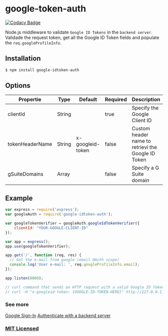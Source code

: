 # google-token-auth

[![Codacy Badge](https://api.codacy.com/project/badge/Grade/49992b6c073648c192662bdd7de6f087)](https://www.codacy.com/app/marcosvidolin/google-idtoken-auth?utm_source=github.com&amp;utm_medium=referral&amp;utm_content=marcosvidolin/google-idtoken-auth&amp;utm_campaign=Badge_Grade)

Node.js middleware to validate `Google ID Tokens` in the `backend server`.
Validade the request token, get all the Google ID Token fields and populate the `req.googleProfileInfo`.

## Installation

```sh
$ npm install google-idtoken-auth
```

## Options

| Propertie       | Type   | Default          | Required | Description                                        |
|-----------------|--------|------------------|----------|----------------------------------------------------|
| clientId        | String |                  | true     | Specify the Google Client ID                       |
| tokenHeaderName | String | x-googleid-token | false    | Custom header name to retrievi the Google ID Token |
| gSuiteDomains   | Array  |                  | false    | Specify a G Suite domain                           |

## Example

```js
var express = require('express');
var googleAuth = require('google-idtoken-auth');

var googleTokenVerifier = googleAuth.googleIdTokenVerifier({
    clientId: "YOUR-GOOGLE-CLIENT-ID"
});

var app = express();
app.use(googleTokenVerifier);

app.get('/', function (req, res) {
  // Get the e-mail from google (email OAuth scope)
  console.log('User e-mail: ', req.googleProfileInfo.email);
});

app.listen(8080);

// curl command that sends an HTTP request with a valid Google ID Token
// curl -H "x-googleid-token: {GOOGLE-ID-TOKEN-HERE}" http://127.0.0.1:8080
```

### See more
[Google Sign-In](https://developers.google.com/identity/sign-in/web/sign-in)
[Authenticate with a backend server](https://developers.google.com/identity/sign-in/web/backend-auth)

### [MIT Licensed](LICENSE)